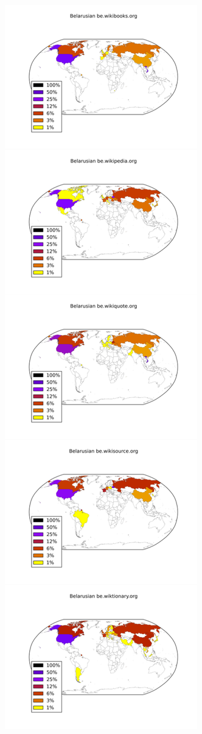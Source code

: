 ![](/images/Belarusian-be.wikibooks.org.png)
![](/images/Belarusian-be.wikipedia.org.png)
![](/images/Belarusian-be.wikiquote.org.png)
![](/images/Belarusian-be.wikisource.org.png)
![](/images/Belarusian-be.wiktionary.org.png)
